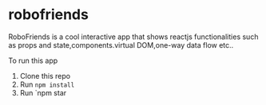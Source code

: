 # robofriends
RoboFriends is a cool interactive app that shows reactjs functionalities such as props and state,components.virtual DOM,one-way data flow etc..


To run this app

1. Clone this repo
2. Run `npm install`
3. Run `npm star
